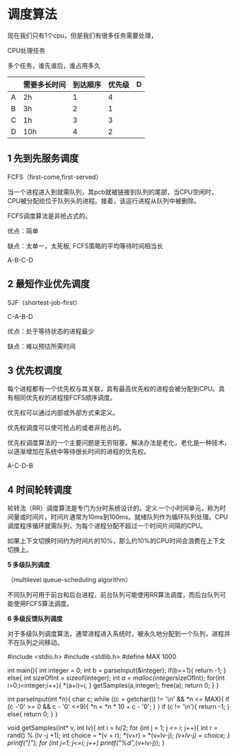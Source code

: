 # 调度算法

现在我们只有1个cpu，但是我们有很多任务需要处理，

CPU处理任务

多个任务，谁先谁后，谁占用多久



|      | 需要多长时间 | 到达顺序 | 优先级 | D    |
| ---- | ------------ | -------- | ------ | ---- |
| A    | 2h           | 1        | 4      |      |
| B    | 3h           | 2        | 1      |      |
| C    | 1h           | 3        | 3      |      |
| D    | 10h          | 4        | 2      |      |

## **1 先到先服务调度**

FCFS（first-come,first-served）

当一个进程进入到就需队列，其pcb就被链接到队列的尾部，当CPU空闲时，CPU被分配给位于队列头的进程。接着，该运行进程从队列中被删除。

FCFS调度算法是非抢占式的。

优点：简单

缺点：太单一，太死板, FCFS策略的平均等待时间相当长

A-B-C-D



## **2 最短作业优先调度**

SJF（shortest-job-first）

C-A-B-D

优点：处于等待状态的进程最少

缺点：难以预估所需时间



## **3 优先权调度**

每个进程都有一个优先权与其关联，具有最高优先权的进程会被分配到CPU。具有相同优先权的进程按FCFS顺序调度。

优先权可以通过内部或外部方式来定义。

优先权调度可以使可抢占的或者非抢占的。

优先权调度算法的一个主要问题是无穷阻塞。解决办法是老化，老化是一种技术，以逐渐增加在系统中等待很长时间的进程的优先权。

A-C-D-B



## **4 时间轮转调度**

轮转法（RR）调度算法是专门为分时系统设计的。定义一个小时间单元，称为时间量或时间片。时间片通常为10ms到100ms。就绪队列作为循环队列处理。CPU调度程序循环就需队列，为每个进程分配不超过一个时间片间隔的CPU。

如果上下文切换时间约为时间片的10%，那么约10%的CPU时间会浪费在上下文切换上。











**5 多级队列调度**

（multilevel queue-scheduling algorithm）

不同队列可用于前台和后台进程，前台队列可能使用RR算法调度，而后台队列可能使用FCFS算法调度。

**6 多级反馈队列调度**

对于多级队列调度算法，通常进程进入系统时，被永久地分配到一个队列，进程并不在队列之间移动。

#include <stdio.h>
#include <stdlib.h>
#define MAX 1000

int main(){
    int integer = 0;
    int b = parseInput(&integer);
    if(b==1){
        return -1;
    }
    else{
        int sizeOfInt = sizeof(integer);
        int *a = malloc(integer*sizeOfInt);
        for(int i=0;i<integer;i++){
            *(a+i)=i;
        }
        getSamples(a,integer);
        free(a);
        return 0;
    }
}

int parseInput(int *n){
    char c;
    while ((c = getchar()) != '\n' && *n <= MAX){
        if (c -'0' >= 0 && c - '0' <=9){
            *n = *n * 10 + c - '0';
        }
    }
    if (c != '\n'){
        return -1;
    }
    else{
        return 0;
    }
}

void getSamples(int* v, int lv){
    int i = lv/2;
    for (int j = 1; j <= i; j++){
        int r = rand() % (lv -j +1);
        int choice = *(v + r);
        *(v+r) = *(v+lv-j);
        *(v+lv-j) = choice;
      }
      printf("[");
      for (int j=1; j<=i; j++)
      printf("%d",*(v+lv-j));
}

